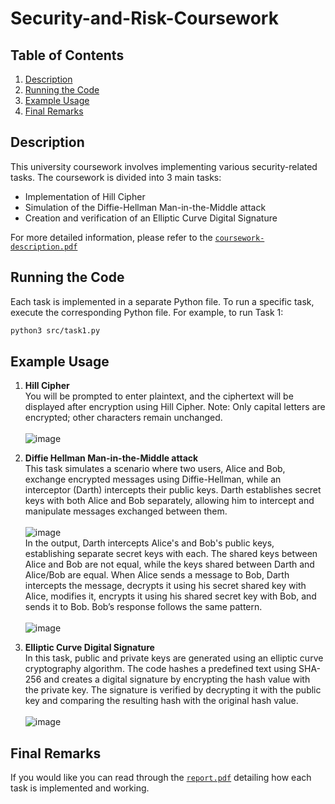 # Security-and-Risk-Coursework

## Table of Contents
1. [Description](#description)
2. [Running the Code](#running-the-code)
3. [Example Usage](#example-usage)
4. [Final Remarks](#final-remarks)

## Description
This university coursework involves implementing various security-related tasks. The coursework is divided into 3 main tasks:
- Implementation of Hill Cipher
- Simulation of the Diffie-Hellman Man-in-the-Middle attack
- Creation and verification of an Elliptic Curve Digital Signature

For more detailed information, please refer to the [`coursework-description.pdf`](./coursework-description.pdf)

## Running the Code
Each task is implemented in a separate Python file. To run a specific task, execute the corresponding Python file. For example, to run Task 1:
```bash
python3 src/task1.py
```

## Example Usage
1. **Hill Cipher**<br>
   You will be prompted to enter plaintext, and the ciphertext will be displayed after encryption using Hill Cipher. Note: Only capital letters are encrypted; other characters remain unchanged.
   <br><br>
   ![image](https://github.com/user-attachments/assets/3a00ab68-db1c-4970-a57e-b25ef4aecbd0)

2. **Diffie Hellman Man-in-the-Middle attack**<br>
  This task simulates a scenario where two users, Alice and Bob, exchange encrypted messages using Diffie-Hellman, while an interceptor (Darth) intercepts their public keys. Darth establishes secret keys with both Alice and Bob separately, allowing him to intercept and manipulate messages exchanged between them.<br><br>
  ![image](https://github.com/user-attachments/assets/526a70c6-6046-4289-b680-32b17296167f)<br>
  In the output, Darth intercepts Alice's and Bob's public keys, establishing separate secret keys with each. The shared keys between Alice and Bob are not equal, while the keys shared between Darth and Alice/Bob are equal. When Alice sends a message to Bob, Darth intercepts the message, decrypts it using his secret shared key with Alice, modifies it, encrypts it using his shared secret key with Bob, and sends it to Bob. Bob’s response follows the same pattern.<br><br>
  ![image](https://github.com/user-attachments/assets/02eff30e-8d88-46f7-9da8-6d3b0e57bb18)

4. **Elliptic Curve Digital Signature**<br>
In this task, public and private keys are generated using an elliptic curve cryptography algorithm. The code hashes a predefined text using SHA-256 and creates a digital signature by encrypting the hash value with the private key. The signature is verified by decrypting it with the public key and comparing the resulting hash with the original hash value.<br><br>
![image](https://github.com/user-attachments/assets/9d75efce-da67-4cdc-be1c-ebb7defeb9bc)


## Final Remarks
If you would like you can read through the [`report.pdf`](./report.pdf) detailing how each task is implemented and working.
